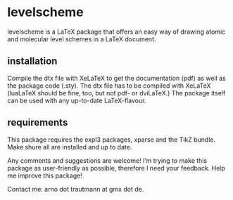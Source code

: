# levelscheme
levelscheme is a LaTeX package that offers an easy way of drawing atomic and molecular level schemes in a LaTeX document.

## installation
Compile the dtx file with XeLaTeX to get the documentation (pdf) as well as the package code (.sty).
The dtx file has to be compiled with XeLaTeX (luaLaTeX should be fine, too, but not pdf- or dviLaTeX.) The package itself can be used with any up-to-date LaTeX-flavour.

## requirements
This package requires the expl3 packages, xparse and the TikZ bundle. Make shure all are installed and up to date.

Any comments and suggestions are welcome! I’m trying to make this package as user-friendly as possible, therefore I need your feedback.
Help me improve this package!

Contact me: arno dot trautmann at gmx dot de.
